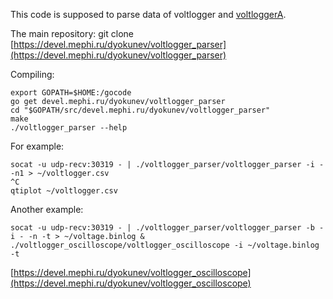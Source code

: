 This code is supposed to parse data of voltlogger and [voltloggerA](https://devel.mephi.ru/dyokunev/voltloggerA).

The main repository: git clone [https://devel.mephi.ru/dyokunev/voltlogger_parser](https://devel.mephi.ru/dyokunev/voltlogger_parser)

Compiling:

    export GOPATH=$HOME:/gocode
    go get devel.mephi.ru/dyokunev/voltlogger_parser
    cd "$GOPATH/src/devel.mephi.ru/dyokunev/voltlogger_parser"
    make
    ./voltlogger_parser --help

For example:

    socat -u udp-recv:30319 - | ./voltlogger_parser/voltlogger_parser -i - -n1 > ~/voltlogger.csv
    ^C
    qtiplot ~/voltlogger.csv

Another example:

    socat -u udp-recv:30319 - | ./voltlogger_parser/voltlogger_parser -b -i - -n -t > ~/voltage.binlog &
    ./voltlogger_oscilloscope/voltlogger_oscilloscope -i ~/voltage.binlog -t

[https://devel.mephi.ru/dyokunev/voltlogger_oscilloscope](https://devel.mephi.ru/dyokunev/voltlogger_oscilloscope)

